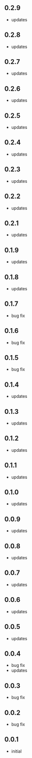 ## 0.2.9
* updates
## 0.2.8
* updates
## 0.2.7
* updates
## 0.2.6
* updates
## 0.2.5
* updates
## 0.2.4
* updates
## 0.2.3
* updates
## 0.2.2
* updates
## 0.2.1
* updates
## 0.1.9
* updates
## 0.1.8
* updates
## 0.1.7
* bug fix
## 0.1.6
* bug fix
## 0.1.5
* bug fix
## 0.1.4
* updates
## 0.1.3
* updates
## 0.1.2
* updates
## 0.1.1
* updates
## 0.1.0
* updates
## 0.0.9
* updates
## 0.0.8
* updates
## 0.0.7
* updates
## 0.0.6
* updates
## 0.0.5
* updates
## 0.0.4
* bug fix
* updates
## 0.0.3
* bug fix
## 0.0.2
* bug fix
## 0.0.1
* initial

